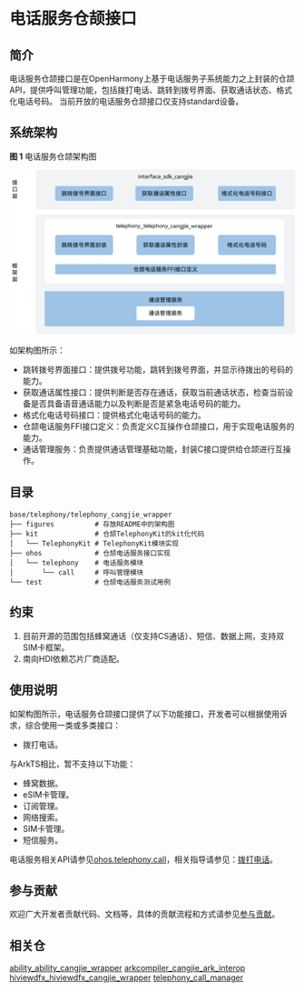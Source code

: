 # 电话服务仓颉接口

## 简介

电话服务仓颉接口是在OpenHarmony上基于电话服务子系统能力之上封装的仓颉API，提供呼叫管理功能，包括拨打电话、跳转到拨号界面、获取通话状态、格式化电话号码。
当前开放的电话服务仓颉接口仅支持standard设备。

## 系统架构

**图 1**  电话服务仓颉架构图

![电话服务仓颉架构图](figures/telephony_cangjie_wrapper_architecture.png)

如架构图所示：

- 跳转拨号界面接口：提供拨号功能，跳转到拨号界面，并显示待拨出的号码的能力。
- 获取通话属性接口：提供判断是否存在通话，获取当前通话状态，检查当前设备是否具备语音通话能力以及判断是否是紧急电话号码的能力。
- 格式化电话号码接口：提供格式化电话号码的能力。
- 仓颉电话服务FFI接口定义：负责定义C互操作仓颉接口，用于实现电话服务的能力。
- 通话管理服务：负责提供通话管理基础功能，封装C接口提供给仓颉进行互操作。

## 目录

```
base/telephony/telephony_cangjie_wrapper
├── figures          # 存放README中的架构图
├── kit              # 仓颉TelephonyKit的kit化代码
│   └── TelephonyKit # TelephonyKit模块实现
├── ohos             # 仓颉电话服务接口实现
│   └── telephony    # 电话服务模块
│       └── call     # 呼叫管理模块
└── test             # 仓颉电话服务测试用例
```

## 约束

1. 目前开源的范围包括蜂窝通话（仅支持CS通话）、短信、数据上网，支持双SIM卡框架。
2. 南向HDI依赖芯片厂商适配。

## 使用说明

如架构图所示，电话服务仓颉接口提供了以下功能接口，开发者可以根据使用诉求，综合使用一类或多类接口：

  - 拨打电话。

与ArkTS相比，暂不支持以下功能：

  - 蜂窝数据。
  - eSIM卡管理。
  - 订阅管理。
  - 网络搜索。
  - SIM卡管理。
  - 短信服务。

电话服务相关API请参见[ohos.telephony.call](https://gitcode.com/openharmony-sig/arkcompiler_cangjie_ark_interop/blob/master/doc/API_Reference/source_zh_cn/apis/TelephonyKit/cj-apis-telephony-call.md)，相关指导请参见：[拨打电话](https://gitcode.com/openharmony-sig/arkcompiler_cangjie_ark_interop/blob/master/doc/Dev_Guide/source_zh_cn/telephony/cj-telephony-call.md)。

## 参与贡献

欢迎广大开发者贡献代码、文档等，具体的贡献流程和方式请参见[参与贡献](https://gitcode.com/openharmony/docs/blob/master/zh-cn/contribute/%E5%8F%82%E4%B8%8E%E8%B4%A1%E7%8C%AE.md)。

## 相关仓

[ability_ability_cangjie_wrapper](https://gitcode.com/openharmony-sig/ability_ability_cangjie_wrapper)
[arkcompiler_cangjie_ark_interop](https://gitcode.com/openharmony-sig/arkcompiler_cangjie_ark_interop)
[hiviewdfx_hiviewdfx_cangjie_wrapper](https://gitcode.com/openharmony-sig/hiviewdfx_hiviewdfx_cangjie_wrapper)
[telephony_call_manager](https://gitcode.com/openharmony/telephony_call_manager)
